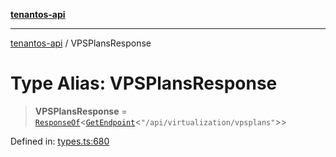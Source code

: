 [**tenantos-api**](../README.md)

***

[tenantos-api](../globals.md) / VPSPlansResponse

# Type Alias: VPSPlansResponse

> **VPSPlansResponse** = [`ResponseOf`](ResponseOf.md)\<[`GetEndpoint`](GetEndpoint.md)\<`"/api/virtualization/vpsplans"`\>\>

Defined in: [types.ts:680](https://github.com/shadmanZero/tenantos-api/blob/5456fdea44f46a63455944d4982f5327cbeb3156/src/types.ts#L680)
